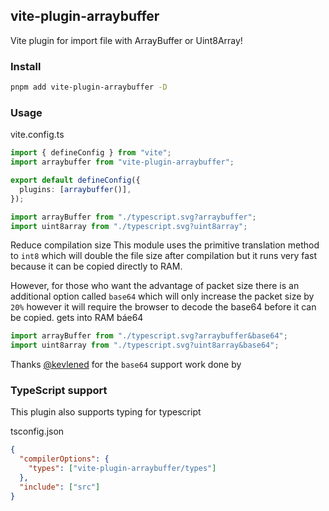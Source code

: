 ## vite-plugin-arraybuffer

Vite plugin for import file with ArrayBuffer or Uint8Array!

### Install

```bash
pnpm add vite-plugin-arraybuffer -D
```

### Usage

vite.config.ts

```ts
import { defineConfig } from "vite";
import arraybuffer from "vite-plugin-arraybuffer";

export default defineConfig({
  plugins: [arraybuffer()],
});
```

```main.ts
import arrayBuffer from "./typescript.svg?arraybuffer";
import uint8array from "./typescript.svg?uint8array";
```

Reduce compilation size
This module uses the primitive translation method to `int8` which will double the file size after compilation but it runs very fast because it can be copied directly to RAM.

However, for those who want the advantage of packet size there is an additional option called `base64` which will only increase the packet size by `20%` however it will require the browser to decode the base64 before it can be copied. gets into RAM
báe64

```main.ts
import arrayBuffer from "./typescript.svg?arraybuffer&base64";
import uint8array from "./typescript.svg?uint8array&base64";
```

Thanks [@kevlened](https://github.com/kevlened) for the `base64` support work done by



### TypeScript support

This plugin also supports typing for typescript

tsconfig.json

```json
{
  "compilerOptions": {
    "types": ["vite-plugin-arraybuffer/types"]
  },
  "include": ["src"]
}
```
